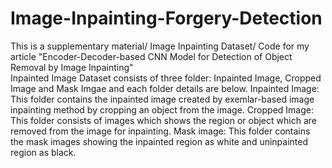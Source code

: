 # Image-Inpainting-Forgery-Detection
This is a supplementary material/ Image Inpainting Dataset/ Code for my article "Encoder-Decoder-based CNN Model for Detection of Object Removal by Image Inpainting"  
Inpainted Image Dataset consists of three folder: Inpainted Image, Cropped Image and Mask Imgae and each folder details are below.
Inpainted Image: This folder contains the inpainted image created by exemlar-based image inpainting method by cropping an object from the image.
Cropped Image: This folder consists of images which shows the region or object which are removed from the image for inpainting.
Mask image: This folder contains the mask images showing the inpainted region as white and uninpainted region as black.
